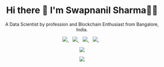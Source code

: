 <!-- 
![banner](https://github.com/swapnanilsharma/swapnanilsharma/blob/master/dino.gif)
-->



<h1 align='center'>
  Hi there 👋 I'm Swapnanil Sharma👨‍💻
</h1>

<p align='center'>
  A Data Scientist by profession and Blockchain Enthusiast from Bangalore, India.
</p>

<p align='center'>
  
  <a href="https://wa.me/919051547733?text=Hello!%20Swapnanil">
    <img src="https://img.shields.io/badge/WHATSAPP-%2325D366.svg?&style=for-the-badge&logo=whatsapp&logoColor=white" />    
  </a>&nbsp;&nbsp;
  <a href="https://www.linkedin.com/in/swapnanilsharma/">
    <img src="https://img.shields.io/badge/linkedin-%230077B5.svg?&style=for-the-badge&logo=linkedin&logoColor=white" />
  </a>&nbsp;&nbsp;
  <a href="https://www.facebook.com/swapnanilsharma">
    <img src="https://img.shields.io/badge/FACEBOOK-4267B2.svg?&style=for-the-badge&logo=facebook&logoColor=white" />        
  </a>&nbsp;&nbsp;
  <a href="https://twitter.com/swapnanilsharma">
    <img src="https://img.shields.io/badge/twitter-%231DA1F2.svg?&style=for-the-badge&logo=twitter&logoColor=white" />        
  </a>&nbsp;&nbsp;  
</p>

<p align='center'>
  <a href="#"><img src="https://visitor-badge.glitch.me/badge?page_id=swapnanilsharma.swapnanilsharma"></a>
  </p>
  
<p align='center'>
  <a href="#"><img src="https://img.shields.io/github/followers/swapnanilsharma?label=GitHub&style=social"></a>
  </p>

